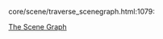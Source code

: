 core/scene/traverse_scenegraph.html:1079:<p><a href="#../../jme3/the_scene_graph.adoc" class="page unresolved">The Scene Graph</a></p>
